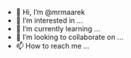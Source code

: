 - 👋 Hi, I’m @mrmaarek
- 👀 I’m interested in ...
- 🌱 I’m currently learning ...
- 💞️ I’m looking to collaborate on ...
- 📫 How to reach me ...

<!---
mrmaarek/mrmaarek is a ✨ special ✨ repository because its `README.md` (this file) appears on your GitHub profile.
You can click the Preview link to take a look at your changes.
--->
